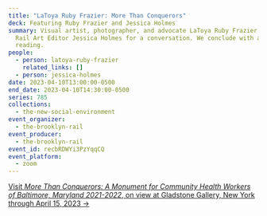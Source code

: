 ```yaml
---
title: "LaToya Ruby Frazier: More Than Conquerors"
deck: Featuring Ruby Frazier and Jessica Holmes
summary: Visual artist, photographer, and advocate LaToya Ruby Frazier joins
  Rail Art Editor Jessica Holmes for a conversation. We conclude with a poetry
  reading.
people:
  - person: latoya-ruby-frazier
    related_links: []
  - person: jessica-holmes
date: 2023-04-10T13:00:00-0500
end_date: 2023-04-10T14:30:00-0500
series: 785
collections:
  - the-new-social-environment
event_organizer:
  - the-brooklyn-rail
event_producer:
  - the-brooklyn-rail
event_id: recbRDWYi3PzYqqCQ
event_platform:
  - zoom
---
```

[V﻿isit *More Than Conquerors: A Monument for Community Health Workers of Baltimore, Maryland 2021-2022*, on view at Gladstone Gallery, New York through April 15, 2023 →](https://www.gladstonegallery.com/exhibition/10721/latoya-ruby-frazier/info)